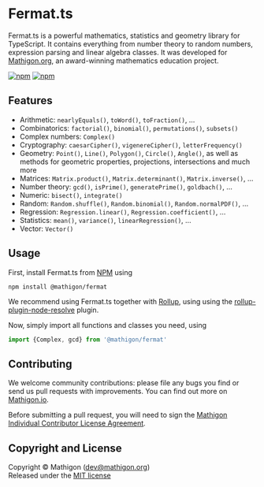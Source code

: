 # Fermat.ts

Fermat.ts is a powerful mathematics, statistics and geometry library for
TypeScript. It contains everything from number theory to random numbers,
expression parsing and linear algebra classes. It was developed for
[Mathigon.org](https://mathigon.org), an award-winning mathematics education
project.

[![npm](https://img.shields.io/npm/v/@mathigon/fermat.svg)](https://www.npmjs.com/package/@mathigon/fermat)
[![npm](https://img.shields.io/github/license/mathigon/fermat.js.svg)](https://github.com/mathigon/fermat.js/blob/master/LICENSE)


## Features

* Arithmetic: `nearlyEquals()`, `toWord()`, `toFraction()`, …
* Combinatorics: `factorial()`, `binomial()`, `permutations()`, `subsets()`
* Complex numbers: `Complex()`
* Cryptography: `caesarCipher()`, `vigenereCipher()`, `letterFrequency()`
* Geometry: `Point()`, `Line()`, `Polygon()`, `Circle()`, `Angle()`, as well as
  methods for geometric properties, projections, intersections and much more
* Matrices: `Matrix.product()`, `Matrix.determinant()`, `Matrix.inverse()`, …
* Number theory: `gcd()`, `isPrime()`, `generatePrime()`, `goldbach()`, …
* Numeric: `bisect()`, `integrate()`
* Random: `Random.shuffle()`, `Random.binomial()`, `Random.normalPDF()`, …
* Regression: `Regression.linear()`, `Regression.coefficient()`, …
* Statistics: `mean()`, `variance()`, `linearRegression()`, …
* Vector: `Vector()`


## Usage

First, install Fermat.ts from [NPM](https://www.npmjs.com/package/@mathigon/fermat)
using

```npm install @mathigon/fermat```

We recommend using Fermat.ts together with [Rollup](https://rollupjs.org/), using
using the [rollup-plugin-node-resolve](https://github.com/rollup/rollup-plugin-node-resolve)
plugin.

Now, simply import all functions and classes you need, using

```js
import {Complex, gcd} from '@mathigon/fermat'
```


## Contributing

We welcome community contributions: please file any bugs you find or send us
pull requests with improvements. You can find out more on
[Mathigon.io](https://mathigon.io).

Before submitting a pull request, you will need to sign the [Mathigon Individual
Contributor License Agreement](https://gist.github.com/plegner/5ad5b7be2948a4ad073c50b15ac01d39).


## Copyright and License

Copyright © Mathigon ([dev@mathigon.org](mailto:dev@mathigon.org))  
Released under the [MIT license](LICENSE)
